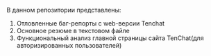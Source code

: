 В данном репозитории представлены:
1) Отловленные баг-репорты с web-версии Tenchat
2) Основное резюме в текстовом файле
3) Функциональный анализ главной страницы сайта TenChat(для авторизированных пользователей)
